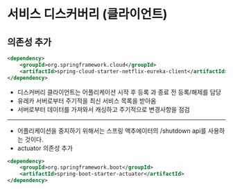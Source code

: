 # 서비스 디스커버리 (클라이언트)

## 의존성 추가
```xml
<dependency>
    <groupId>org.springframework.cloud</groupId>
    <artifactId>spring-cloud-starter-netflix-eureka-client</artifactId>
</dependency>
```
* 디스커버리 클라이언트는 어플리케이션 시작 후 등록 과 종료 전 등록/해제를 담당
* 유레카 서버로부터 주기적을 최신 서비스 목록을 받아옴
* 서버로부터 데이터를 가져와서 캐싱하고 주기적으로 변경사항을 점검  
---   
* 어플리케이션을 중지하기 위해서는 스프링 액추에이터의 /shutdown api를 사용하는 것이다.  
* actuator 의존성 추가
```xml
<dependency>
    <groupId>org.springframework.boot</groupId>
    <artifactId>spring-boot-starter-actuator</artifactId>
</dependency>
```